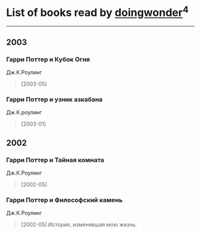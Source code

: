 # List of books read by [doingwonder](https://plus.google.com/u/0/108689364763869996762/)<sup>4</sup>
---

## 2003

### Гарри Поттер и Кубок Огня
Дж.К.Роулинг
> [2003-05] 


### Гарри Поттер и узник азкабана
Дж.К.роулинг
> [2003-01] 



## 2002

### Гарри Поттер и Тайная комната
Дж.К.Роулинг
> [2002-05] 


### Гарри Поттер и Философский камень
Дж.К.Роулинг
> [2002-05] История, изменившая мою жизнь.



